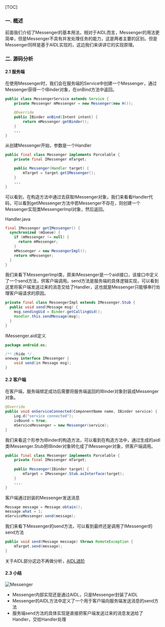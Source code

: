 [TOC]

### 一.  概述

​		前面我们介绍了Messenger的基本用法，相对于AIDL而言，Messenger的用法更简单，但是Messenger不具有并发处理任务的能力，这是两者主要的区别。但是Messenger同样是基于AIDL实现的，这边我们来讲讲它的实现原理。

### 二. 源码分析

#### 2.1 服务端

​		在使用Messenger时，我们会在服务端的Service中创建一个Messenger，通过Messenger获得一个IBinder对象，在onBind方法中返回。

```java
public class MessengerService extends Service {
    private Messenger mMessenger = new Messenger(new H());

    @Override
    public IBinder onBind(Intent intent) {
        return mMessenger.getBinder();
    }
	...
}
```

从创建Messenger开始，参数是一个Handler

```java
public final class Messenger implements Parcelable {
    private final IMessenger mTarget;

    public Messenger(Handler target) {
        mTarget = target.getIMessenger();
    }
    ...
}
```

​		可以看到，在构造方法中通过去获取IMessenger对象，我们来看看Handler代码，可以看到getIMessenger方法中若Messenger不存在，则创建一个Messenger实现类MessengerImpl对象，然后返回。

Handler.java

```java
final IMessenger getIMessenger() {
  synchronized (mQueue) {
    if (mMessenger != null) {
      return mMessenger;
    }
    mMessenger = new MessengerImpl();
    return mMessenger;
  }
}
```

​		我们来看下MessengerImpl类，原来IMessenger是一个aidl接口，该接口中定义了一个send方法，供客户端调用。send方法是服务端的具体逻辑实现，可以看到这里将客户端发送过来的消息交给了Handler，这也就是Messenger只能够串行处理客户端请求的原因。

```java
private final class MessengerImpl extends IMessenger.Stub {
  public void send(Message msg) {
    msg.sendingUid = Binder.getCallingUid();
    Handler.this.sendMessage(msg);
  }
}
```

IMessenger.aidl定义

```java
package android.os;

/** @hide */
oneway interface IMessenger {
    void send(in Message msg);
}
```

#### 2.2 客户端

​	在客户端，服务端绑定成功后需要将服务端返回的IBinder对象封装成Messenger对象。

```java
@Override
public void onServiceConnected(ComponentName name, IBinder service) {
    Log.d("service connected");
    isBound = true;
    mServiceMessenger = new Messenger(service);
}
```

我们来看这个形参为IBinder的构造方法，可以看到在构造方法中，通过生成的aidl类IMessenger.Stub把IBinder对象转化成了IMessenger对象，供客户端调用。

```java
public final class Messenger implements Parcelable {
    private final IMessenger mTarget;
 		
  	public Messenger(IBinder target) {
        mTarget = IMessenger.Stub.asInterface(target);
    }
  	....
}
```

客户端通过封装的Messenger发送消息

```java
Message message = Message.obtain();
message.what = 1;
mServiceMessenger.send(message);
```

我们来看下Messenger的send方法，可以看到最终还是调用了IMessenger的send方法

```java
public void send(Message message) throws RemoteException {
    mTarget.send(message);
}
```

关于AIDL部分这边不再做分析，[AIDL进阶](https://partingsoul.github.io/2020/01/13/AIDL%E8%BF%9B%E9%98%B6/)

#### 2.3 小结

![Messenger](https://i.postimg.cc/90rv6PFv/Messenger.png)

- Messenger内部实现还是通过AIDL，只是Messenger封装了AIDL
- Messenger的AIDL方法中定义了一个用于客户端向服务端发送消息的send方法
- 服务端send方法的具体实现是直接把客户端发送过来的消息发送给了Handler，交给Handler处理